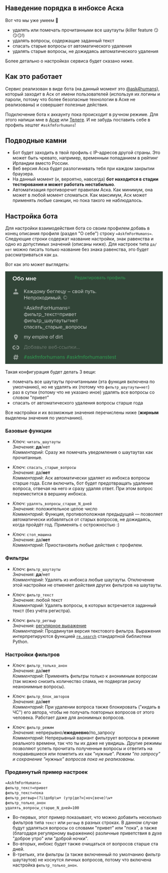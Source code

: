 ## Наведение порядка в инбоксе Аска

Вот что мы уже умеем 🚀
- удалять или помечать прочитанными все шаутауты (killer feature 😏😏😏!)
- удалять вопросы, содержащие заданный текст
- спасать старые вопросы от автоматического удаления
- удалять старые вопросы, не дожидаясь автоматического удаления

Более детально о настройках сервиса будет сказано ниже.

## Как это работает

Сервис реализован в виде бота (на данный момент это [@ask4humans](https://ask.fm/ask4humans)), который заходит в Аск от имени пользователей (используя их логины и пароли, потому что более безопасные технологии в Аске не реализованы) и совершает полезные действия.

Подключение бота к аккаунту пока происходит в ручном режиме. Для этого напиши мне в [Аске](https://ask.fm/jgrdlgrd) или [Телеге](https://t.me/snowwm). И не забудь поставить себе в профиль хештег `#askfmforhumans`!

## Подводные камни

- Бот будет заходить в твой профиль с IP-адресов другой страны. Это может быть чревато, например, временным попаданием в рейтинг Ирландии вместо России.
- Веб версия Аска будет разлогинивать тебя при каждом закрытии браузера.
- На данный момент (и, вероятно, навсегда) **бот находится в стадии тестирования и может работать нестабильно**.
- Автоматизация противоречит правилам Аска. Как минимум, она может в любой момент сломаться. Как максимум, Аск может применять любые санкции, но пока такого не наблюдалось.

## Настройка бота

Для настройки взаимодействия бота со своим профилем добавь в конец описания профиля (раздел "О себе") строку `=AskfmForHumans=`.
Следующие строки содержат название настройки, знак равенства и одно из допустимых значений (описаны ниже).
Для настроек типа `да/нет` можно писать только название без знака равенства, это будет рассматриваться как `да`.

Вот как это может выглядеть:

![Скриншот с примером настроек](settings-example.png)

Такая конфигурация будет делать 3 вещи:
- помечать все шаутауты прочитанными (эта функция включена по умолчанию), но не удалять их (потому что `фильтр_шаутауты=нет`)
- раз в сутки (потому что не указано иное) удалять все вопросы со словом "привет"
- спасать от автоматического удаления вопросы старше года

Все настройки и их возможные значения перечислены ниже (**жирным** выделены значения по умолчанию).

### Базовые функции

- *Ключ*: `читать_шаутауты`  
  *Значения*: **да**/нет  
  *Комментарий*: Сразу же помечать уведомления о шаутаутах как прочитанные.

- *Ключ*: `спасать_старые_вопросы`  
  *Значения*: да/**нет**  
  *Комментарий*: Аск автоматически удаляет из инбокса вопросы старше года. Если включить, бот будет предотвращать удаление вопроса, отвечая на него и сразу удаляя ответ. При этом вопрос переместится в вершину инбокса.
  
- *Ключ*: `удалять_вопросы_старше_N_дней`  
  *Значения*: положительное целое число  
  *Комментарий*: Функция, противоположная предыдущей — позволяет автоматически избавляться от старых вопросов, не дожидаясь, когда пройдёт год. Применять с острожностью :)
  
- *Ключ*: `стоп_машина`  
  *Значения*: да/**нет**  
  *Комментарий*: Приостановить любые действия с профилем.

### Фильтры
  
- *Ключ*: `фильтр_шаутауты`  
  *Значения*: **да**/нет  
  *Комментарий*: Удалять из инбокса любые шаутауты. Отключение этой настройки не отменяет действия других фильтров на шаутауты.
  
- *Ключ*: `фильтр_текст`  
  *Значения*: любой текст  
  *Комментарий*: Удалять вопросы, в которых встречается заданный текст (без учёта регистра).
  
- *Ключ*: `фильтр_регвыр`  
  *Значения*: [регулярное выражение](https://ru.wikipedia.org/wiki/Регулярные_выражения)  
  *Комментарий*: Продвинутая версия текстового фильтра. Выражения интерпретируются функцией [`re.search`](https://docs.python.org/3/library/re.html#re.search) стандартной библиотеки Python.

### Настройки фильтров
  
- *Ключ*: `фильтр_только_анон`  
  *Значения*: да/**нет**  
  *Комментарий*: Применять фильтры только к анонимным вопросам (так можно снизить количество спама, не подвергая риску неанонимные вопросы).
  
- *Ключ*: `фильтр_блок_авторов`  
  *Значения*: да/**нет**  
  *Комментарий*: При удалении вопроса также блокировать ("кидать в ЧС") его автора, чтобы не получать повторных вопросов от этого человека. Работает даже для анонимных вопросов.
  
- *Ключ*: `фильтр_режим`  
  *Значения*: непрерывно/**ежедневно**/по_запросу  
  *Комментарий*: Непрерывный вариант фильтрует вопросы в режиме реального времени, так что ты их даже не увидишь. Другие режимы позволяют успеть прочитать полученные вопросы и ответить на понравившиеся или пометить их как "нужные". *Режим "по запросу" и сохранение "нужных" вопросов пока не реализованы.*

### Продвинутый пример настроек

```
=AskfmForHumans=
фильтр_текст=привет
фильтр_текст=пока
фильтр_регвыр=(?i)добр\w+ (утр|де?н|ноч|вече)\w+
фильтр_только_анон
удалять_вопросы_старше_N_дней=100
```

- Во-первых, этот пример показывает, что можно добавить несколько фильтров типа `текст` или `регвыр` в разных строках.
В данном случае будут удаляться вопросы со словами "привет" или "пока", а также (благодаря регулярному выражению) различные приветствия в духе "доброе утро" или "доброй ночки".
- Во-вторых, инбокс будет также очищаться от вопросов старше ста дней.
- В-третьих, эти фильтры (а также включенный по умолчанию фильтр шаутаутов) не коснутся личных вопросов, потому что включена настройка `фильтр_только_анон`.

<!--
## Вопросы и ответы

**В: Администрация Аска не против этого безобразия?**  
О: Подозреваю, что мою лавочку прикроют, если у неё будет достаточно много пользователей. Поэтому можно считать, что проект предназначен только для узкого круга лиц.
-->
